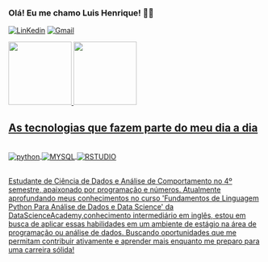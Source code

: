 ### Olá! Eu me chamo Luis Henrique! ✌🏻

[![LinKedin](https://img.shields.io/badge/LinkedIn-0077B5?style=for-the-badge&logo=linkedin&logoColor=white)](www.linkedin.com/in/luis-henrique-3b299a229)
[![Gmail](https://img.shields.io/badge/Gmail-D14836?style=for-the-badge&logo=gmail&logoColor=white)](seffrin369@gmail.com)

<a href="https://ai/LuisHenri6565">
<img height = "125cm" src = https://github-readme-stats.vercel.app/api?username=LuisHenri6565&show_icons=true&theme=cobalt>
<img height = "125cm" src = https://github-readme-stats.vercel.app/api/top-langs/?username=LuisHenri6565&layout=compact&show_icons=true&theme=dark>

## As tecnologias que fazem parte do meu dia a dia

<div style = "display: inline_block"><br/>
<img align = "center" alt = "python" src = "https://img.shields.io/badge/Python-14354C?style=for-the-badge&logo=python&logoColor=white">
<img align = "center" alt = "MYSQL" src = "https://img.shields.io/badge/MySQL-00000F?style=for-the-badge&logo=mysql&logoColor=white">
<img align = "center" alt = "RSTUDIO" src = "https://img.shields.io/badge/RStudio-75AADB?style=for-the-badge&logo=RStudio&logoColor=white">
</div><br/>

Estudante de Ciência de Dados e Análise de Comportamento no 4º semestre, apaixonado por programação e números. Atualmente aprofundando meus conhecimentos no curso 'Fundamentos de Linguagem Python Para Análise de Dados e Data Science' da DataScienceAcademy,conhecimento intermediário em inglês, estou em busca de aplicar essas habilidades em um ambiente de estágio na área de programação ou análise de dados. Buscando oportunidades que me permitam contribuir ativamente e aprender mais enquanto me preparo para uma carreira sólida!
